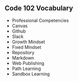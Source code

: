 ## Code 102 Vocabulary

- Professional Competencies
- Canvas
- Github
- Slack
- Growth Mindset
- Fixed Mindset
- Repository
- Markdown
- Web Publishing
- Path Learning
- Sandbox Learning

